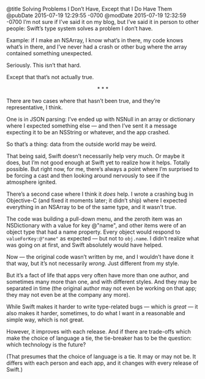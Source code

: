 @title Solving Problems I Don’t Have, Except that I Do Have Them
@pubDate 2015-07-19 12:29:55 -0700
@modDate 2015-07-19 12:32:59 -0700
I’m not sure if I’ve said it on my blog, but I’ve said it in person to other people: Swift’s type system solves a problem I don’t have.

Example: if I make an NSArray, I know what’s in there, my code knows what’s in there, and I’ve never had a crash or other bug where the array contained something unexpected.

Seriously. This isn’t that hard.

Except that that’s not actually true.

<p style="text-align:center">* * *</p>

There are two cases where that hasn’t been true, and they’re representative, I think.

One is in JSON parsing: I’ve ended up with NSNull in an array or dictionary where I expected something else — and then I’ve sent it a message expecting it to be an NSString or whatever, and the app crashed.

So that’s a thing: data from the outside world may be weird.

That being said, Swift doesn’t necessarily help very much. Or maybe it does, but I’m not good enough at Swift yet to realize how it helps. Totally possible. But right now, for me, there’s always a point where I’m surprised to be forcing a cast and then looking around nervously to see if the atmosphere ignited.

There’s a second case where I think it *does* help. I wrote a crashing bug in Objective-C (and fixed it moments later; it didn’t ship) where I expected everything in an NSArray to be of the same type, and it wasn’t true.

The code was building a pull-down menu, and the zeroth item was an NSDictionary with a value for key @"name", and other items were of an object type that had a name property. Every object would respond to <code>valueForKey:@"name"</code> as expected — but not to `obj.name`. I didn’t realize what was going on at first, and Swift absolutely would have helped.

Now — the original code wasn’t written by me, and I wouldn’t have done it that way, but it’s not necessarily *wrong*. Just different from my style.

But it’s a fact of life that apps very often have more than one author, and sometimes many more than one, and with different styles. And they may be separated in time (the original author may not even be working on that app; they may not even be at the company any more).

While Swift makes it harder to write type-related bugs — which is *great* — it also makes it harder, sometimes, to do what I want in a reasonable and simple way, which is not great.

However, it improves with each release. And if there are trade-offs which make the choice of language a tie, the tie-breaker has to be the question: which technology is the future?

(That presumes that the choice of language is a tie. It may or may not be. It differs with each person and each app, and it changes with every release of Swift.)
